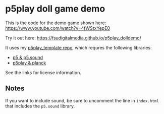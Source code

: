 # p5play doll game demo

This is the code for the demo game shown here: <https://www.youtube.com/watch?v=4fWStxYepE0>

Try it out here: <https://fsudigitalmedia.github.io/p5play_dolldemo/>

It uses my [p5play_template repo](https://github.com/FSUdigitalmedia/p5play_template), which requres the following libraries:

* [p5 & p5.sound](https://p5js.org/download/)
* [p5play & planck](https://github.com/quinton-ashley/p5play)

See the links for license information.

## Notes

If you want to include sound, be sure to uncomment the line in `index.html` that includes the `p5.sound` library.
